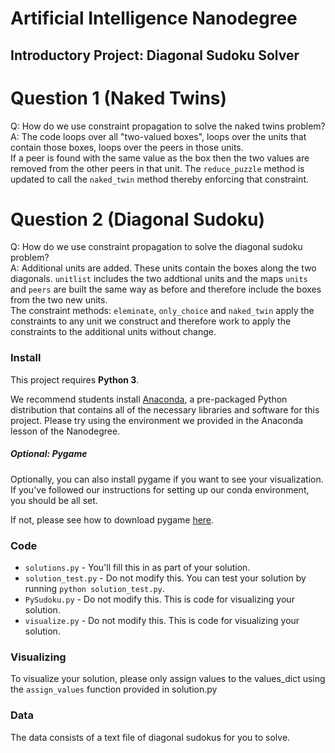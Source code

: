 # Artificial Intelligence Nanodegree
## Introductory Project: Diagonal Sudoku Solver

# Question 1 (Naked Twins)
Q: How do we use constraint propagation to solve the naked twins problem?  
A: The code loops over all "two-valued boxes", loops over the units that contain those boxes, loops over the peers in those units.  
   If a peer is found with the same value as the box then the two values are removed from the other peers in that unit.  The
   `reduce_puzzle` method is updated to call the `naked_twin` method thereby enforcing that constraint.

# Question 2 (Diagonal Sudoku)
Q: How do we use constraint propagation to solve the diagonal sudoku problem?  
A: Additional units are added.   These units contain the boxes along the two diagonals. `unitlist` includes the two addtional units
   and the maps `units` and `peers` are built the same way as before and therefore include the boxes from the two new units.  
   The constraint methods: `eleminate`, `only_choice` and `naked_twin` apply the constraints to any unit we construct and 
   therefore work to apply the constraints to the additional units without change.

### Install

This project requires **Python 3**.

We recommend students install [Anaconda](https://www.continuum.io/downloads), a pre-packaged Python distribution that contains all of the necessary libraries and software for this project. 
Please try using the environment we provided in the Anaconda lesson of the Nanodegree.

##### Optional: Pygame

Optionally, you can also install pygame if you want to see your visualization. If you've followed our instructions for setting up our conda environment, you should be all set.

If not, please see how to download pygame [here](http://www.pygame.org/download.shtml).

### Code

* `solutions.py` - You'll fill this in as part of your solution.
* `solution_test.py` - Do not modify this. You can test your solution by running `python solution_test.py`.
* `PySudoku.py` - Do not modify this. This is code for visualizing your solution.
* `visualize.py` - Do not modify this. This is code for visualizing your solution.

### Visualizing

To visualize your solution, please only assign values to the values_dict using the ```assign_values``` function provided in solution.py

### Data

The data consists of a text file of diagonal sudokus for you to solve.
